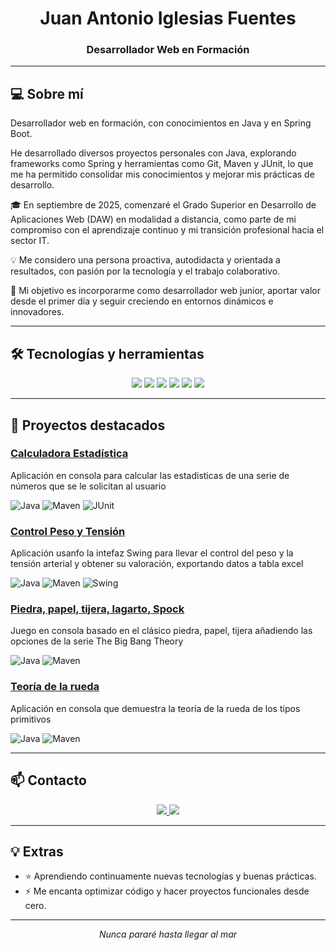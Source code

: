 <h1 align="center">Juan Antonio Iglesias Fuentes</h1>
<h3 align="center">Desarrollador Web en Formación</h3>



---

## 💻 Sobre mí

Desarrollador web en formación, con conocimientos en Java y en Spring Boot.

He desarrollado diversos proyectos personales con Java, explorando frameworks como Spring y herramientas como Git, Maven y JUnit, lo que me ha permitido consolidar mis conocimientos y mejorar mis prácticas de desarrollo.

🎓 En septiembre de 2025, comenzaré el Grado Superior en Desarrollo de Aplicaciones Web (DAW) en modalidad a distancia, como parte de mi compromiso con el aprendizaje continuo y mi transición profesional hacia el sector IT.

💡 Me considero una persona proactiva, autodidacta y orientada a resultados, con pasión por la tecnología y el trabajo colaborativo.

🎯 Mi objetivo es incorporarme como desarrollador web junior, aportar valor desde el primer día y seguir creciendo en entornos dinámicos e innovadores.

---

## 🛠️ Tecnologías y herramientas


<p align="center">
  <img src="https://img.shields.io/badge/Java-ED8B00?style=for-the-badge&logo=java&logoColor=white" /> 
  <img src="https://img.shields.io/badge/Spring%20Boot-6DB33F?style=for-the-badge&logo=springboot&logoColor=white" />   
  <img src="https://img.shields.io/badge/Maven-C71A36?style=for-the-badge&logo=apachemaven&logoColor=white" />   
  <img src="https://img.shields.io/badge/IntelliJ%20IDEA-000000?style=for-the-badge&logo=intellijidea&logoColor=white" />
  <img src="https://img.shields.io/badge/VS%20Code-007ACC?style=for-the-badge&logo=visualstudiocode&logoColor=white" />
  <img src="https://img.shields.io/badge/Ubuntu-E95420?style=for-the-badge&logo=ubuntu&logoColor=white" />
  
</p>

---

## 📂 Proyectos destacados

  
### [Calculadora Estadística](https://github.com/jiglef/CalculadoraEstadisticas)

Aplicación en consola para calcular las estadisticas de una serie de números que se le solicitan al usuario

![Java](https://img.shields.io/badge/Java-ED8B00?style=flat-square&logo=java&logoColor=white)
![Maven](https://img.shields.io/badge/Maven-C71A36?style=flat-square&logo=apachemaven&logoColor=white)
![JUnit](https://img.shields.io/badge/JUnit-25A162?style=flat-square&logo=junit5&logoColor=white)

### [Control Peso y Tensión](https://github.com/jiglef/ControlPesoTension)

Aplicación usanfo la intefaz Swing para llevar el control del peso y la tensión arterial y obtener su valoración, exportando datos a tabla excel

![Java](https://img.shields.io/badge/Java-ED8B00?style=flat-square&logo=java&logoColor=white)
![Maven](https://img.shields.io/badge/Maven-C71A36?style=flat-square&logo=apachemaven&logoColor=white)
![Swing](https://img.shields.io/badge/Swing-007396?style=flat-square&logo=java&logoColor=white)

### [Piedra, papel, tijera, lagarto, Spock](https://github.com/jiglef/PiedraPapelTijeraLagartoSpock)

Juego en consola basado en el clásico piedra, papel, tijera añadiendo las opciones de la serie The Big Bang Theory

![Java](https://img.shields.io/badge/Java-ED8B00?style=flat-square&logo=java&logoColor=white)
![Maven](https://img.shields.io/badge/Maven-C71A36?style=flat-square&logo=apachemaven&logoColor=white)

### [Teoría de la rueda](https://github.com/jiglef/TeoriaRueda)

Aplicación en consola que demuestra la teoría de la rueda de los tipos primitivos

![Java](https://img.shields.io/badge/Java-ED8B00?style=flat-square&logo=java&logoColor=white)
![Maven](https://img.shields.io/badge/Maven-C71A36?style=flat-square&logo=apachemaven&logoColor=white)


---

## 📫 Contacto

<p align="center">
  <a href="https://www.linkedin.com/in/jiglef " target="_blank">
    <img src="https://img.shields.io/badge/LinkedIn-0A66C2?style=for-the-badge&logo=linkedin&logoColor=white" />
  </a>
  <a href="mailto:juan.iglesiasfuentes@gmail.com">
    <img src="https://img.shields.io/badge/Email-D14836?style=for-the-badge&logo=gmail&logoColor=white" />
  </a>
</p>

---

## 💡 Extras  
- ⭐ Aprendiendo continuamente nuevas tecnologías y buenas prácticas.  
- ⚡ Me encanta optimizar código y hacer proyectos funcionales desde cero.  

---

<p align="center"><em>Nunca pararé hasta llegar al mar</em></p>
